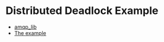 # Distributed Deadlock Example

* [amqp_lib](./amqp_lib/README.md)
* [The example](./deadlock_example/README.md)